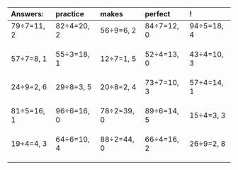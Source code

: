 | Answers: | practice | makes | perfect | ! |
| :--- | :--- | :--- | :--- | :--- |
| 79÷7=11, 2 | 82÷4=20, 2 | 56÷9=6, 2 | 84÷7=12, 0 | 94÷5=18, 4 | 
|   |   |   |   |   | 
|   |   |   |   |   | 
|   |   |   |   |   | 
| 57÷7=8, 1 | 55÷3=18, 1 | 12÷7=1, 5 | 52÷4=13, 0 | 43÷4=10, 3 | 
|   |   |   |   |   | 
|   |   |   |   |   | 
|   |   |   |   |   | 
| 24÷9=2, 6 | 29÷8=3, 5 | 20÷8=2, 4 | 73÷7=10, 3 | 57÷4=14, 1 | 
|   |   |   |   |   | 
|   |   |   |   |   | 
|   |   |   |   |   | 
| 81÷5=16, 1 | 96÷6=16, 0 | 78÷2=39, 0 | 89÷6=14, 5 | 15÷4=3, 3 | 
|   |   |   |   |   | 
|   |   |   |   |   | 
|   |   |   |   |   | 
| 19÷4=4, 3 | 64÷6=10, 4 | 88÷2=44, 0 | 66÷4=16, 2 | 26÷9=2, 8 | 
|   |   |   |   |   | 
|   |   |   |   |   | 
|   |   |   |   |   | 
